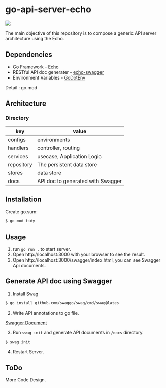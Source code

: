 # go-api-server-echo
[![](https://img.shields.io/github/go-mod/go-version/golang/go/release-branch.go1.18?filename=src%2Fgo.mod&label=GO%20VERSION&style=for-the-badge&logo=appveyor)](https://github.com/golang/go/releases/tag/go1.18)

The main objective of this repository is to compose a generic API server architecture using the Echo.

## Dependencies

- Go Framework - [Echo](https://github.com/labstack/echo)
- RESTful API doc generater - [echo-swagger](https://github.com/swaggo/echo-swagger)
- Environment Variables - [GoDotEnv](https://github.com/joho/godotenv)

Detail : go.mod

## Architecture

### Directory
|key|value|
|---|-----|
|configs|environments|
|handlers|controller, routing|
|services|usecase, Application Logic|
|repository|The persistent data store|
|stores|data store|
|docs|API doc to generated with Swagger|

## Installation

Create go.sum:
```sh
$ go mod tidy
```

## Usage

1. run `go run .` to start server.
2. Open http://localhost:3000 with your browser to see the result.
3. Open http://localhost:3000/swagger/index.html, you can see Swagger Api documents.

## Generate API doc using Swagger

1. Install Swag

```sh
$ go install github.com/swaggo/swag/cmd/swag@lates
```

2. Write API annotations to go file.

[Swagger Document](https://github.com/swaggo/swag#declarative-comments-format)

3. Run `swag init` and generate API documents in `/docs` directory.

```sh
$ swag init
```

4. Restart Server.

## ToDo
More Code Design.
